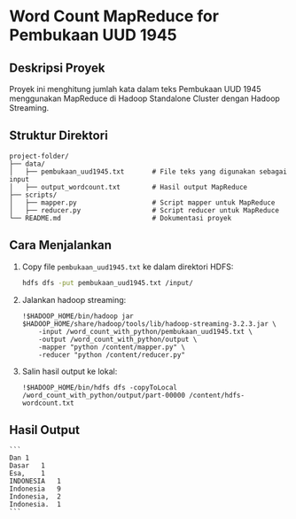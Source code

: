 # Word Count MapReduce for Pembukaan UUD 1945

## Deskripsi Proyek
Proyek ini menghitung jumlah kata dalam teks Pembukaan UUD 1945 menggunakan MapReduce di Hadoop Standalone Cluster dengan Hadoop Streaming.

## Struktur Direktori
```
project-folder/
├── data/
│   ├── pembukaan_uud1945.txt       # File teks yang digunakan sebagai input
│   ├── output_wordcount.txt        # Hasil output MapReduce
├── scripts/
│   ├── mapper.py                   # Script mapper untuk MapReduce
│   ├── reducer.py                  # Script reducer untuk MapReduce
└── README.md                       # Dokumentasi proyek
```

## Cara Menjalankan
1. Copy file `pembukaan_uud1945.txt` ke dalam direktori HDFS:
    ```bash
   hdfs dfs -put pembukaan_uud1945.txt /input/

2. Jalankan hadoop streaming:
    ``` 
    !$HADOOP_HOME/bin/hadoop jar $HADOOP_HOME/share/hadoop/tools/lib/hadoop-streaming-3.2.3.jar \
        -input /word_count_with_python/pembukaan_uud1945.txt \
        -output /word_count_with_python/output \
        -mapper "python /content/mapper.py" \
        -reducer "python /content/reducer.py"
    ```
3. Salin hasil output ke lokal:
    ```
    !$HADOOP_HOME/bin/hdfs dfs -copyToLocal /word_count_with_python/output/part-00000 /content/hdfs-wordcount.txt
    ```

## Hasil Output
    ```
    Dan	1
    Dasar	1
    Esa,	1
    INDONESIA	1
    Indonesia	9
    Indonesia,	2
    Indonesia.	1
    ```